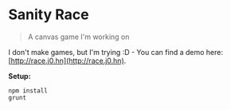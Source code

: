 # Sanity Race

> A canvas game I'm working on

I don't make games, but I'm trying :D - You can find a demo here: [http://race.j0.hn](http://race.j0.hn).

__Setup:__

```
npm install
grunt
```